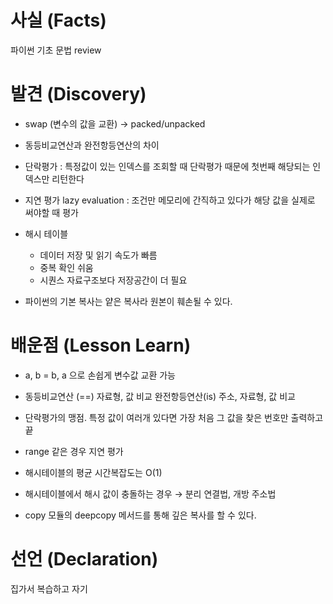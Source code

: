 # 사실 (Facts)
파이썬 기초 문법 review

# 발견 (Discovery)
- swap (변수의 값을 교환) → packed/unpacked

- 동등비교연산과 완전항등연산의 차이

- 단락평가 : 특정값이 있는 인덱스를 조회할 때 단락평가 때문에 첫번째 해당되는 인덱스만 리턴한다

- 지연 평가 lazy evaluation : 조건만 메모리에 간직하고 있다가 해당 값을 실제로 써야할 때 평가

- 해시 테이블
    - 데이터 저장 및 읽기 속도가 빠름
    - 중복 확인 쉬움
    - 시퀀스 자료구조보다 저장공간이 더 필요

- 파이썬의 기본 복사는 얕은 복사라 원본이 훼손될 수 있다.

# 배운점 (Lesson Learn)
- a, b = b, a 으로 손쉽게 변수값 교환 가능

- 동등비교연산 (==) 자료형, 값 비교
완전항등연산(is) 주소, 자료형, 값 비교

- 단락평가의 맹점. 특정 값이 여러개 있다면 가장 처음 그 값을 찾은 번호만 출력하고 끝

- range 같은 경우 지연 평가

- 해시테이블의 평균 시간복잡도는 O(1)

- 해시테이블에서 해시 값이 충돌하는 경우 → 분리 연결법, 개방 주소법

- copy 모듈의 deepcopy 메서드를 통해 깊은 복사를 할 수 있다.

# 선언 (Declaration)
집가서 복습하고 자기
